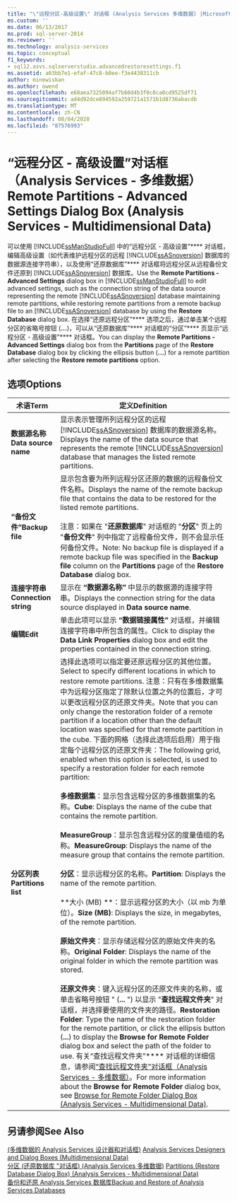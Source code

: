 ```yaml
---
title: "\"远程分区-高级设置\" 对话框 (Analysis Services 多维数据) |Microsoft Docs"
ms.custom: ''
ms.date: 06/13/2017
ms.prod: sql-server-2014
ms.reviewer: ''
ms.technology: analysis-services
ms.topic: conceptual
f1_keywords:
- sql12.asvs.sqlserverstudio.advancedrestoresettings.f1
ms.assetid: a03bb7e1-efaf-47c8-b0ee-f3e4438311cb
author: minewiskan
ms.author: owend
ms.openlocfilehash: e68aea7325094af7b60d4b3f0c8ca0cd9525df71
ms.sourcegitcommit: ad4d92dce894592a259721a1571b1d8736abacdb
ms.translationtype: MT
ms.contentlocale: zh-CN
ms.lasthandoff: 08/04/2020
ms.locfileid: "87576993"
---
```

# <a name="remote-partitions---advanced-settings-dialog-box-analysis-services---multidimensional-data"></a><span data-ttu-id="bfc58-102">“远程分区 - 高级设置”对话框（Analysis Services - 多维数据）</span><span class="sxs-lookup"><span data-stu-id="bfc58-102">Remote Partitions - Advanced Settings Dialog Box (Analysis Services - Multidimensional Data)</span></span>
  <span data-ttu-id="bfc58-103">可以使用 [!INCLUDE[ssManStudioFull](../includes/ssmanstudiofull-md.md)] 中的“远程分区 - 高级设置”\*\*\*\* 对话框，编辑高级设置（如代表维护远程分区的远程 [!INCLUDE[ssASnoversion](../includes/ssasnoversion-md.md)] 数据库的数据源连接字符串），以及使用“还原数据库”\*\*\*\* 对话框将远程分区从远程备份文件还原到 [!INCLUDE[ssASnoversion](../includes/ssasnoversion-md.md)] 数据库。</span><span class="sxs-lookup"><span data-stu-id="bfc58-103">Use the **Remote Partitions - Advanced Settings** dialog box in [!INCLUDE[ssManStudioFull](../includes/ssmanstudiofull-md.md)] to edit advanced settings, such as the connection string of the data source representing the remote [!INCLUDE[ssASnoversion](../includes/ssasnoversion-md.md)] database maintaining remote partitions, while restoring remote partitions from a remote backup file to an [!INCLUDE[ssASnoversion](../includes/ssasnoversion-md.md)] database by using the **Restore Database** dialog box.</span></span> <span data-ttu-id="bfc58-104">在选择“还原远程分区”\*\*\*\* 选项之后，通过单击某个远程分区的省略号按钮 (**...**)，可以从“还原数据库”\*\*\*\* 对话框的“分区”\*\*\*\* 页显示“远程分区 - 高级设置”\*\*\*\* 对话框。</span><span class="sxs-lookup"><span data-stu-id="bfc58-104">You can display the **Remote Partitions - Advanced Settings** dialog box from the **Partitions** page of the **Restore Database** dialog box by clicking the ellipsis button (**...**) for a remote partition after selecting the **Restore remote partitions** option.</span></span>  
  
## <a name="options"></a><span data-ttu-id="bfc58-105">选项</span><span class="sxs-lookup"><span data-stu-id="bfc58-105">Options</span></span>  
  
|<span data-ttu-id="bfc58-106">术语</span><span class="sxs-lookup"><span data-stu-id="bfc58-106">Term</span></span>|<span data-ttu-id="bfc58-107">定义</span><span class="sxs-lookup"><span data-stu-id="bfc58-107">Definition</span></span>|  
|----------|----------------|  
|<span data-ttu-id="bfc58-108">**数据源名称**</span><span class="sxs-lookup"><span data-stu-id="bfc58-108">**Data source name**</span></span>|<span data-ttu-id="bfc58-109">显示表示管理所列远程分区的远程 [!INCLUDE[ssASnoversion](../includes/ssasnoversion-md.md)] 数据库的数据源名称。</span><span class="sxs-lookup"><span data-stu-id="bfc58-109">Displays the name of the data source that represents the remote [!INCLUDE[ssASnoversion](../includes/ssasnoversion-md.md)] database that manages the listed remote partitions.</span></span>|  
|<span data-ttu-id="bfc58-110">**“备份文件”**</span><span class="sxs-lookup"><span data-stu-id="bfc58-110">**Backup file**</span></span>|<span data-ttu-id="bfc58-111">显示包含要为所列远程分区还原的数据的远程备份文件名称。</span><span class="sxs-lookup"><span data-stu-id="bfc58-111">Displays the name of the remote backup file that contains the data to be restored for the listed remote partitions.</span></span><br /><br /> <span data-ttu-id="bfc58-112">注意：如果在 "**还原数据库**" 对话框的 "**分区**" 页上的 "**备份文件**" 列中指定了远程备份文件，则不会显示任何备份文件。</span><span class="sxs-lookup"><span data-stu-id="bfc58-112">Note: No backup file is displayed if a remote backup file was specified in the **Backup file** column on the **Partitions** page of the **Restore Database** dialog box.</span></span>|  
|<span data-ttu-id="bfc58-113">**连接字符串**</span><span class="sxs-lookup"><span data-stu-id="bfc58-113">**Connection string**</span></span>|<span data-ttu-id="bfc58-114">显示在 **“数据源名称”** 中显示的数据源的连接字符串。</span><span class="sxs-lookup"><span data-stu-id="bfc58-114">Displays the connection string for the data source displayed in **Data source name**.</span></span>|  
|<span data-ttu-id="bfc58-115">**编辑**</span><span class="sxs-lookup"><span data-stu-id="bfc58-115">**Edit**</span></span>|<span data-ttu-id="bfc58-116">单击此项可以显示 **“数据链接属性”** 对话框，并编辑连接字符串中所包含的属性。</span><span class="sxs-lookup"><span data-stu-id="bfc58-116">Click to display the **Data Link Properties** dialog box and edit the properties contained in the connection string.</span></span>|  
|<span data-ttu-id="bfc58-117">**分区列表**</span><span class="sxs-lookup"><span data-stu-id="bfc58-117">**Partitions list**</span></span>|<span data-ttu-id="bfc58-118">选择此选项可以指定要还原远程分区的其他位置。</span><span class="sxs-lookup"><span data-stu-id="bfc58-118">Select to specify different locations in which to restore remote partitions.</span></span> <span data-ttu-id="bfc58-119">注意：只有在多维数据集中为远程分区指定了除默认位置之外的位置后，才可以更改远程分区的还原文件夹。</span><span class="sxs-lookup"><span data-stu-id="bfc58-119">Note that you can only change the restoration folder of a remote partition if a location other than the default location was specified for that remote partition in the cube.</span></span> <span data-ttu-id="bfc58-120">下面的网格（选择此选项后启用）用于指定每个远程分区的还原文件夹：</span><span class="sxs-lookup"><span data-stu-id="bfc58-120">The following grid, enabled when this option is selected, is used to specify a restoration folder for each remote partition:</span></span><br /><br /> <span data-ttu-id="bfc58-121">**多维数据集**：显示包含远程分区的多维数据集的名称。</span><span class="sxs-lookup"><span data-stu-id="bfc58-121">**Cube**: Displays the name of the cube that contains the remote partition.</span></span><br /><br /> <span data-ttu-id="bfc58-122">**MeasureGroup**：显示包含远程分区的度量值组的名称。</span><span class="sxs-lookup"><span data-stu-id="bfc58-122">**MeasureGroup**: Displays the name of the measure group that contains the remote partition.</span></span><br /><br /> <span data-ttu-id="bfc58-123">**分区**：显示远程分区的名称。</span><span class="sxs-lookup"><span data-stu-id="bfc58-123">**Partition**: Displays the name of the remote partition.</span></span><br /><br /> <span data-ttu-id="bfc58-124">\*\*大小 (MB) \*\*：显示远程分区的大小（以 mb 为单位）。</span><span class="sxs-lookup"><span data-stu-id="bfc58-124">**Size (MB)**: Displays the size, in megabytes, of the remote partition.</span></span><br /><br /> <span data-ttu-id="bfc58-125">**原始文件夹**：显示存储远程分区的原始文件夹的名称。</span><span class="sxs-lookup"><span data-stu-id="bfc58-125">**Original Folder**: Displays the name of the original folder in which the remote partition was stored.</span></span><br /><br /> <span data-ttu-id="bfc58-126">**还原文件夹**：键入远程分区的还原文件夹的名称，或单击省略号按钮 " (**...** ") 以显示 "**查找远程文件夹**" 对话框，并选择要使用的文件夹的路径。</span><span class="sxs-lookup"><span data-stu-id="bfc58-126">**Restoration Folder**: Type the name of the restoration folder for the remote partition, or click the ellipsis button (**...**) to display the **Browse for Remote Folder** dialog box and select the path of the folder to use.</span></span> <span data-ttu-id="bfc58-127">有关“查找远程文件夹”\*\*\*\* 对话框的详细信息，请参阅[“查找远程文件夹”对话框（Analysis Services - 多维数据）](browse-for-remote-folder-dialog-box-analysis-services-multidimensional-data.md)。</span><span class="sxs-lookup"><span data-stu-id="bfc58-127">For more information about the **Browse for Remote Folder** dialog box, see [Browse for Remote Folder Dialog Box &#40;Analysis Services - Multidimensional Data&#41;](browse-for-remote-folder-dialog-box-analysis-services-multidimensional-data.md).</span></span>|  
  
## <a name="see-also"></a><span data-ttu-id="bfc58-128">另请参阅</span><span class="sxs-lookup"><span data-stu-id="bfc58-128">See Also</span></span>  
 <span data-ttu-id="bfc58-129">[&#40;多维数据的 Analysis Services 设计器和对话框&#41;](analysis-services-designers-and-dialog-boxes-multidimensional-data.md) </span><span class="sxs-lookup"><span data-stu-id="bfc58-129">[Analysis Services Designers and Dialog Boxes &#40;Multidimensional Data&#41;](analysis-services-designers-and-dialog-boxes-multidimensional-data.md) </span></span>  
 <span data-ttu-id="bfc58-130">[分区 &#40;还原数据库 "对话框&#41; &#40;Analysis Services 多维数据&#41;](partitions-restore-database-dialog-box-analysis-services-multidimensional-data.md) </span><span class="sxs-lookup"><span data-stu-id="bfc58-130">[Partitions &#40;Restore Database Dialog Box&#41; &#40;Analysis Services - Multidimensional Data&#41;](partitions-restore-database-dialog-box-analysis-services-multidimensional-data.md) </span></span>  
 [<span data-ttu-id="bfc58-131">备份和还原 Analysis Services 数据库</span><span class="sxs-lookup"><span data-stu-id="bfc58-131">Backup and Restore of Analysis Services Databases</span></span>](multidimensional-models/backup-and-restore-of-analysis-services-databases.md)  
  
  
